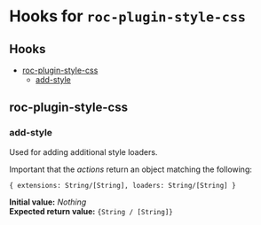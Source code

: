 # Hooks for `roc-plugin-style-css`

## Hooks
* [roc-plugin-style-css](#roc-plugin-style-css)
  * [add-style](#add-style)

## roc-plugin-style-css

### add-style

Used for adding additional style loaders.

Important that the _actions_ return an object matching the following:

`{ extensions: String/[String], loaders: String/[String] }`

__Initial value:__ _Nothing_  
__Expected return value:__ `{String / [String]}`

